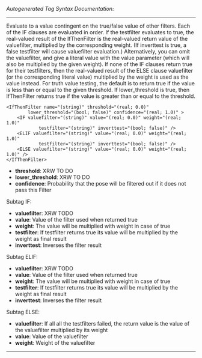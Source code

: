 _Autogenerated Tag Syntax Documentation:_

---
Evaluate to a value contingent on the true/false value of other filters. Each of the IF clauses are evaluated in order. If the testfilter evaluates to true, the real-valued result of the IfThenFilter is the real-valued return value of the valuefilter, multiplied by the corresponding weight. (If inverttest is true, a false testfilter will cause valuefilter evaluation.) Alternatively, you can omit the valuefilter, and give a literal value with the value parameter (which will also be multiplied by the given weight). If none of the IF clauses return true for their testfilters, then the real-valued result of the ELSE clause valuefilter (or the corresponding literal value) multiplied by the weight is used as the value instead. For truth value testing, the default is to return true if the value is less than or equal to the given threshold. If lower_threshold is true, then IfThenFilter returns true if the value is greater than or equal to the threshold.

```
<IfThenFilter name="(string)" threshold="(real; 0.0)"
        lower_threshold="(bool; false)" confidence="(real; 1.0)" >
    <IF valuefilter="(string)" value="(real; 0.0)" weight="(real; 1.0)"
            testfilter="(string)" inverttest="(bool; false)" />
    <ELIF valuefilter="(string)" value="(real; 0.0)" weight="(real; 1.0)"
            testfilter="(string)" inverttest="(bool; false)" />
    <ELSE valuefilter="(string)" value="(real; 0.0)" weight="(real; 1.0)" />
</IfThenFilter>
```

-   **threshold**: XRW TO DO
-   **lower_threshold**: XRW TO DO
-   **confidence**: Probability that the pose will be filtered out if it does not pass this Filter


Subtag IF:   

-   **valuefilter**: XRW TODO
-   **value**: Value of the filter used when returned true
-   **weight**: The value will be multiplied with weight in case of true
-   **testfilter**: If testfilter returns true its value will be multiplied by the weight as final result
-   **inverttest**: Inverses the filter result

Subtag ELIF:   

-   **valuefilter**: XRW TODO
-   **value**: Value of the filter used when returned true
-   **weight**: The value will be multiplied with weight in case of true
-   **testfilter**: If testfilter returns true its value will be multiplied by the weight as final result
-   **inverttest**: Inverses the filter result

Subtag ELSE:   

-   **valuefilter**: If all all the testfilters failed, the return value is the value of the valuefilter multiplied by its weight
-   **value**: Value of the valuefilter
-   **weight**: Weight of the valuefilter

---
